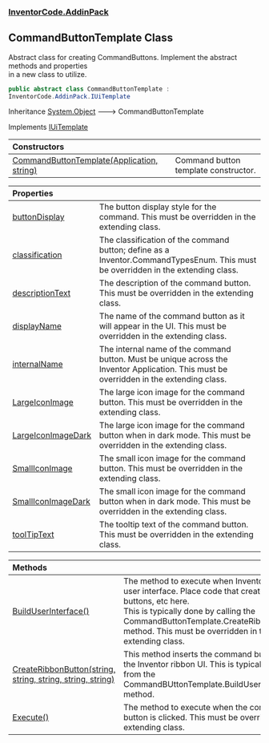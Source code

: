 ### [InventorCode.AddinPack](InventorCode.AddinPack.md 'InventorCode.AddinPack')

## CommandButtonTemplate Class

Abstract class for creating CommandButtons.  Implement the abstract methods and properties  
in a new class to utilize.

```csharp
public abstract class CommandButtonTemplate :
InventorCode.AddinPack.IUiTemplate
```

Inheritance [System.Object](https://docs.microsoft.com/en-us/dotnet/api/System.Object 'System.Object') &#129106; CommandButtonTemplate

Implements [IUiTemplate](InventorCode.AddinPack.IUiTemplate.md 'InventorCode.AddinPack.IUiTemplate')

| Constructors | |
| :--- | :--- |
| [CommandButtonTemplate(Application, string)](InventorCode.AddinPack.CommandButtonTemplate.CommandButtonTemplate(Inventor.Application,string).md 'InventorCode.AddinPack.CommandButtonTemplate.CommandButtonTemplate(Inventor.Application, string)') | Command button template constructor. |

| Properties | |
| :--- | :--- |
| [buttonDisplay](InventorCode.AddinPack.CommandButtonTemplate.buttonDisplay.md 'InventorCode.AddinPack.CommandButtonTemplate.buttonDisplay') | The button display style for the command. This must be overridden in the extending class. |
| [classification](InventorCode.AddinPack.CommandButtonTemplate.classification.md 'InventorCode.AddinPack.CommandButtonTemplate.classification') | The classification of the command button; define as a Inventor.CommandTypesEnum. This must be overridden in the extending class. |
| [descriptionText](InventorCode.AddinPack.CommandButtonTemplate.descriptionText.md 'InventorCode.AddinPack.CommandButtonTemplate.descriptionText') | The description of the command button. This must be overridden in the extending class. |
| [displayName](InventorCode.AddinPack.CommandButtonTemplate.displayName.md 'InventorCode.AddinPack.CommandButtonTemplate.displayName') | The name of the command button as it will appear in the UI. This must be overridden in the extending class. |
| [internalName](InventorCode.AddinPack.CommandButtonTemplate.internalName.md 'InventorCode.AddinPack.CommandButtonTemplate.internalName') | The internal name of the command button.  Must be unique across the Inventor Application. This must be overridden in the extending class. |
| [LargeIconImage](InventorCode.AddinPack.CommandButtonTemplate.LargeIconImage.md 'InventorCode.AddinPack.CommandButtonTemplate.LargeIconImage') | The large icon image for the command button. This must be overridden in the extending class. |
| [LargeIconImageDark](InventorCode.AddinPack.CommandButtonTemplate.LargeIconImageDark.md 'InventorCode.AddinPack.CommandButtonTemplate.LargeIconImageDark') | The large icon image for the command button when in dark mode. This must be overridden in the extending class. |
| [SmallIconImage](InventorCode.AddinPack.CommandButtonTemplate.SmallIconImage.md 'InventorCode.AddinPack.CommandButtonTemplate.SmallIconImage') | The small icon image for the command button. This must be overridden in the extending class. |
| [SmallIconImageDark](InventorCode.AddinPack.CommandButtonTemplate.SmallIconImageDark.md 'InventorCode.AddinPack.CommandButtonTemplate.SmallIconImageDark') | The small icon image for the command button when in dark mode. This must be overridden in the extending class. |
| [toolTipText](InventorCode.AddinPack.CommandButtonTemplate.toolTipText.md 'InventorCode.AddinPack.CommandButtonTemplate.toolTipText') | The tooltip text of the command button. This must be overridden in the extending class. |

| Methods | |
| :--- | :--- |
| [BuildUserInterface()](InventorCode.AddinPack.CommandButtonTemplate.BuildUserInterface().md 'InventorCode.AddinPack.CommandButtonTemplate.BuildUserInterface()') | The method to execute when Inventor builds the user interface. Place code that creates ribbon buttons, etc here.<br/>This is typically done by calling the CommandButtonTemplate.CreateRibbonButton() method. This must be overridden in the extending class. |
| [CreateRibbonButton(string, string, string, string, string)](InventorCode.AddinPack.CommandButtonTemplate.CreateRibbonButton(string,string,string,string,string).md 'InventorCode.AddinPack.CommandButtonTemplate.CreateRibbonButton(string, string, string, string, string)') | This method inserts the command button into the Inventor ribbon UI. This is typically called from the CommandBUttonTemplate.BuildUserInterface() method. |
| [Execute()](InventorCode.AddinPack.CommandButtonTemplate.Execute().md 'InventorCode.AddinPack.CommandButtonTemplate.Execute()') | The method to execute when the command button is clicked. This must be overridden in the extending class. |
